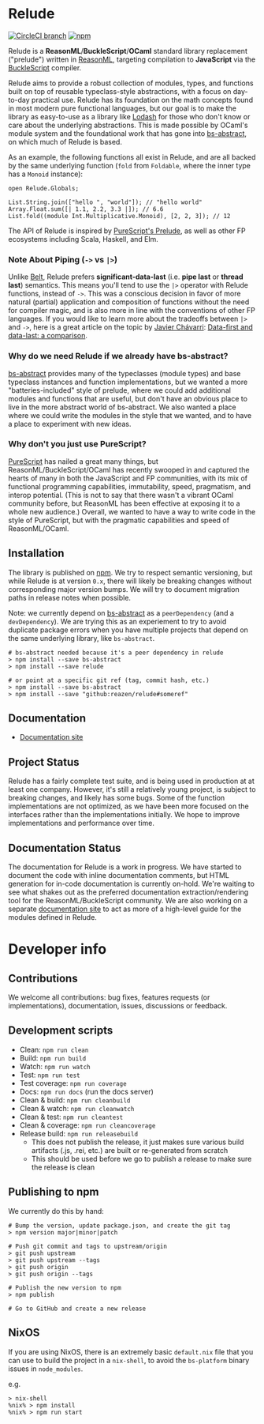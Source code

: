 # Relude

[![CircleCI branch](https://img.shields.io/circleci/project/github/reazen/relude/master.svg)](https://circleci.com/gh/reazen/relude)
[![npm](https://img.shields.io/npm/v/relude.svg)](https://www.npmjs.com/package/relude)

Relude is a **ReasonML**/**BuckleScript**/**OCaml** standard library replacement ("prelude") written in [ReasonML](https://reasonml.github.io/), targeting compilation to **JavaScript** via the [BuckleScript](https://bucklescript.github.io/) compiler.

Relude aims to provide a robust collection of modules, types, and functions built on top of reusable typeclass-style abstractions, with a focus on day-to-day practical use.  Relude has its foundation on the math concepts found in most modern pure functional languages, but our goal is to make the library as easy-to-use as a library like [Lodash](https://lodash.com/docs) for those who don't know or care about the underlying abstractions.  This is made possible by OCaml's module system and the foundational work that has gone into [bs-abstract](https://github.com/Risto-Stevcev/bs-abstract), on which much of Relude is based.

As an example, the following functions all exist in Relude, and are all backed by the same underlying function (`fold` from `Foldable`, where the inner type has a `Monoid` instance):

```reason
open Relude.Globals;

List.String.join(["hello ", "world"]); // "hello world"
Array.Float.sum([| 1.1, 2.2, 3.3 |]); // 6.6
List.fold((module Int.Multiplicative.Monoid), [2, 2, 3]); // 12
```

The API of Relude is inspired by [PureScript's Prelude](https://pursuit.purescript.org/packages/purescript-prelude), as well as other FP ecosystems including Scala, Haskell, and Elm.

### Note About Piping (`->` vs `|>`)

Unlike [Belt](https://bucklescript.github.io/bucklescript/api/Belt.html), Relude prefers **significant-data-last** (i.e. **pipe last** or **thread last**) semantics.  This means you'll tend to use the `|>` operator with Relude functions, instead of `->`.  This was a conscious decision in favor of more natural (partial) application and composition of functions without the need for compiler magic, and is also more in line with the conventions of other FP languages.  If you would like to learn more about the tradeoffs between `|>` and `->`, here is a great article on the topic by [Javier Chávarri](https://www.javierchavarri.com/): [Data-first and data-last: a comparison](https://www.javierchavarri.com/data-first-and-data-last-a-comparison/).

### Why do we need Relude if we already have bs-abstract?

[bs-abstract](https://github.com/Risto-Stevcev/bs-abstract) provides many of the typeclasses (module types) and base typeclass instances and function implementations, but we wanted a more "batteries-included" style of prelude, where we could add additional modules and functions that are useful, but don't have an obvious place to live in the more abstract world of bs-abstract.  We also wanted a place where we could write the modules in the style that we wanted, and to have a place to experiment with new ideas.

### Why don't you just use PureScript?

[PureScript](http://www.purescript.org) has nailed a great many things, but ReasonML/BuckleScript/OCaml has recently swooped in and captured the hearts of many in both the JavaScript and FP communities, with its mix of functional programming capabilities, immutability, speed, pragmatism, and interop potential.  (This is not to say that there wasn't a vibrant OCaml community before, but ReasonML has been effective at exposing it to a whole new audience.)  Overall, we wanted to have a way to write code in the style of PureScript, but with the pragmatic capabilities and speed of ReasonML/OCaml.

## Installation

The library is published on [npm](https://www.npmjs.com/package/relude). We try to respect semantic versioning, but while Relude is at version `0.x`, there will likely be breaking changes without corresponding major version bumps.  We will try to document migration paths in release notes when possible.

Note: we currently depend on [bs-abstract](https://github.com/Risto-Stevcev/bs-abstract) as a `peerDependency` (and a `devDependency`).  We are trying this as an experiement to try to avoid duplicate package errors when you have multiple projects that depend on the same underlying library, like `bs-abstract`.

```
# bs-abstract needed because it's a peer dependency in relude
> npm install --save bs-abstract
> npm install --save relude

# or point at a specific git ref (tag, commit hash, etc.)
> npm install --save bs-abstract
> npm install --save "github:reazen/relude#someref"
```

## Documentation

* [Documentation site](https://reazen.github.io/relude)

## Project Status

Relude has a fairly complete test suite, and is being used in production at at least one company.  However, it's still a relatively young project, is subject to breaking changes, and likely has some bugs.  Some of the function implementations are not optimized, as we have been more focused on the interfaces rather than the implementations initially.  We hope to improve implementations and performance over time.

## Documentation Status

The documentation for Relude is a work in progress.  We have started to document the code with inline documentation comments, but HTML generation for in-code documentation is currently on-hold.  We're waiting to see what shakes out as the preferred documentation extraction/rendering tool for the ReasonML/BuckleScript community.  We are also working on a separate [documentation site](https://reazen.github.io/relude) to act as more of a high-level guide for the modules defined in Relude.

# Developer info

## Contributions

We welcome all contributions: bug fixes, features requests (or implementations), documentation, issues, discussions or feedback.

## Development scripts

* Clean: `npm run clean`
* Build: `npm run build`
* Watch: `npm run watch`
* Test: `npm run test`
* Test coverage: `npm run coverage`
* Docs: `npm run docs` (run the docs server)
* Clean & build: `npm run cleanbuild`
* Clean & watch: `npm run cleanwatch`
* Clean & test: `npm run cleantest`
* Clean & coverage: `npm run cleancoverage`
* Release build: `npm run releasebuild`
    * This does not publish the release, it just makes sure various build artifacts (.js, .rei, etc.) are built or re-generated from scratch
    * This should be used before we go to publish a release to make sure the release is clean

## Publishing to npm

We currently do this by hand:

```
# Bump the version, update package.json, and create the git tag
> npm version major|minor|patch

# Push git commit and tags to upstream/origin
> git push upstream
> git push upstream --tags
> git push origin
> git push origin --tags

# Publish the new version to npm
> npm publish

# Go to GitHub and create a new release
```

## NixOS

If you are using NixOS, there is an extremely basic `default.nix` file that you can
use to build the project in a `nix-shell`, to avoid the `bs-platform` binary issues
in `node_modules`.

e.g.

```
> nix-shell
%nix% > npm install
%nix% > npm run start
```

